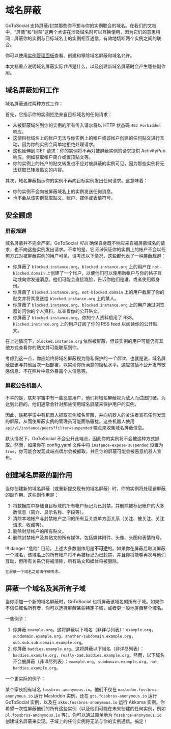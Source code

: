 # 域名屏蔽

GoToSocial 支持屏蔽/封禁那些你不想与你的实例联合的域名。在我们的文档中，“屏蔽”和“封禁”这两个术语在涉及域名时可以互换使用，因为它们的意思相同：屏蔽你的实例与目标域名上的实例相互通信，有效地切断两个实例之间的联合。

你可以使用[实例管理面板](./settings.md#域名权限)查看、创建和移除域名屏蔽和域名允许。

本文档重点说明域名屏蔽实际*作用*是什么，以及创建新域名屏蔽时会产生哪些副作用。

## 域名屏蔽如何工作

域名屏蔽通过两种方式工作：

首先，它指示你的实例拒绝来自目标域名的任何请求：

- 从被屏蔽域名到你的实例的所有传入请求将以 HTTP 状态码 `403 Forbidden` 响应。
- 这使目标域名上的帐户无法与你实例上的帐户或该帐户创建的任何贴文进行互动，因为你的实例会简单地拒绝处理请求。
- 这也延伸到 GET 请求：你的实例将不再对被屏蔽实例的请求提供 ActivityPub 响应，例如获取帐户简介或置顶贴文等。
- 你的实例上的帐户的贴文转发也不应对被屏蔽的实例可见，因为那些实例将无法获取已转发贴文的内容。

其次，域名屏蔽指示你的实例不再向目标实例发出任何请求。这意味着：

- 你的实例不会向被屏蔽域名上的实例发送任何消息。
- 也不会从该实例获取贴文、帐户、媒体或表情符号。

## 安全顾虑

### 屏蔽规避

域名屏蔽并不完全严密。GoToSocial *可以* 确保自身既不响应来自被屏蔽域名的请求，也不向这些实例发出请求。不幸的是，它*无法*保证你的实例上的帐户不会以任何方式对被屏蔽实例的用户可见。请考虑以下情况，这些都代表了一种[屏蔽规避](https://en.wikipedia.org/wiki/Block_(Internet)#Evasion)：

- 你屏蔽了 `blocked.instance.org`。`blocked.instance.org` 上的用户在 `not-blocked.domain` 上创建了一个帐户，以便他们可以使用新帐户与你的帖子互动或向你发送消息。他们可能会直接跳脸，告诉你他们是谁，或者使用假身份。
- 你屏蔽了 `blocked.instance.org`。`not-blocked.domain` 上的用户截屏了你的贴文并将其发送给 `blocked.instance.org` 上的某人。
- 你屏蔽了 `blocked.instance.org`。`blocked.instance.org` 上的用户通过浏览器访问你的个人资料，以查看你的公开贴文。
- 你屏蔽了 `blocked.instance.org`。你的个人资料启用了 RSS。`blocked.instance.org` 上的用户订阅了你的 RSS feed 以阅读你的公开贴文。

在上述情况下，`blocked.instance.org` 依然被屏蔽，但该实例的用户可能仍有其他方式查看你的贴文并可能联系到你。

考虑到这一点，你应始终将域名屏蔽视为隐私保护的*一个层次*。也就是说，域名屏蔽应该与其他层次一起部署，以实现你所满意的隐私水平。这应包括不公开发布敏感信息、不在照片中意外暴露个人信息等。

### 屏蔽公告机器人

不幸的是，联邦宇宙中有一些恶意用户，他们将域名屏蔽视为敌人而试图打破。为达到此目的，他们通常会针对那些使用域名屏蔽来保护用户的实例。

因此，联邦宇宙中有机器人抓取实例域名屏蔽，并向机器人的关注者宣布任何发现的屏蔽，从而使屏蔽实例的管理员可能面临骚扰。这些机器人使用 `api/v1/instance/peers?filter=suspended` 端点来收集域名屏蔽信息。

默认情况下，GoToSocial 不会公开此端点，因此你的实例将不会被这种方式抓取。然而，如果你在 config.yaml 文件中将 `instance-expose-suspended` 设置为 `true`，你可能会发现此端点偶尔会被抓取，并且你的屏蔽可能会被恶意机器人宣布。

## 创建域名屏蔽的副作用

当你创建新的域名屏蔽（或重新提交现有的域名屏蔽）时，你的实例将处理该屏蔽的副作用。这些副作用是：

1. 将数据库中存储自目标域的所有帐户标记为已封禁，并删除被标记帐户的大多数信息（简介、显示名称、字段等）。
2. 清除本地帐户与封禁帐户之间的所有互关或单方面关系（关注、被关注、关注请求、收藏等）。
3. 删除封禁帐户的所有贴文。
4. 删除封禁帐户及其贴文的所有媒体，包括媒体附件、头像、头图和表情符号。

!!! danger "危险"
    目前，上述大多数副作用是**不可逆**的。如果你在屏蔽后取消屏蔽一个域名，该域名上的所有帐户将不再被标记为已封禁，并且你将能够再次与他们互动，但所有关系仍将被清除，所有贴文和媒体将被删除。
    
    在屏蔽一个域名之前请仔细考虑。

## 屏蔽一个域名及其所有子域

当你添加一个新的域名屏蔽时，GoToSocial 也将屏蔽该域名的所有子域。如果你不信任域名所有者，你可以选择屏蔽某些特定子域，或者更一般地屏蔽整个域名。

一些例子：

1. 你屏蔽 `example.org`。这将屏蔽以下域名（非详尽列表）：`example.org`，`subdomain.example.org`，`another-subdomain.example.org`，`sub.sub.sub.domain.example.org`。
2. 你屏蔽 `baddies.example.org`。这将屏蔽以下域名（非详尽列表）：`baddies.example.org`，`really-bad.baddies.example.org`。然而，以下域名不会被屏蔽（非详尽列表）：`example.org`，`subdomain.example.org`，`not-baddies.example.org`。

一个更实际的例子：

某个家伙拥有域名 `fossbros-anonymous.io`。他们不仅在 `mastodon.fossbros-anonymous.io` 运行 Mastodon 实例，还在 `gts.fossbros-anonymous.io` 运行 GoToSocial 实例，以及在 `akko.fossbros-anonymous.io` 运行 Akkoma 实例。你希望一次性屏蔽他们的所有这些实例（以及他们可能在未来创建的任何实例，例如 `pl.fossbros-anonymous.io` 等）。你可以通过简单地为 `fossbros-anonymous.io` 创建域名屏蔽来实现。子域上的任何实例将无法与你的实例通信。搞定！
